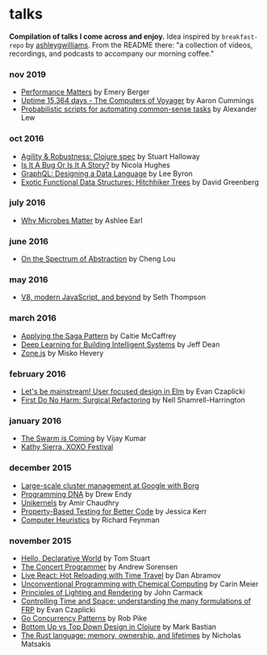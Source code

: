 # talks

**Compilation of talks I come across and enjoy.** Idea inspired by `breakfast-repo` by [ashleygwilliams](https://github.com/ashleygwilliams/breakfast-repo). From the README there: "a collection of videos, recordings, and podcasts to accompany our morning coffee."

### nov 2019

- [Performance Matters](https://www.youtube.com/watch?v=r-TLSBdHe1A) by Emery Berger
- [Uptime 15,364 days - The Computers of Voyager](https://www.youtube.com/watch?v=H62hZJVqs2o) by Aaron Cummings
- [Probabilistic scripts for automating common-sense tasks]() by Alexander Lew

### oct 2016

- [Agility & Robustness: Clojure spec](https://www.youtube.com/watch?v=VNTQ-M_uSo8) by Stuart Halloway
- [Is It A Bug Or Is It A Story?](https://www.youtube.com/watch?v=sMy4L-J6fFs) by Nicola Hughes
- [GraphQL: Designing a Data Language](https://www.youtube.com/watch?v=Oh5oC98ztvI) by Lee Byron
- [Exotic Functional Data Structures: Hitchhiker Trees](https://www.youtube.com/watch?v=jdn617M3-P4) by David Greenberg

### july 2016

- [Why Microbes Matter](https://www.youtube.com/watch?v=Tkjbhi3kt1g) by Ashlee Earl

### june 2016

- [On the Spectrum of Abstraction](https://youtu.be/mVVNJKv9esE) by Cheng Lou

### may 2016

- [V8, modern JavaScript, and beyond](https://youtu.be/N1swY14jiKc) by Seth Thompson

### march 2016

- [Applying the Saga Pattern](https://www.youtube.com/watch?v=xDuwrtwYHu8) by Caitie McCaffrey
- [Deep Learning for Building Intelligent Systems](https://youtu.be/QSaZGT4-6EY) by Jeff Dean
- [Zone.js](https://www.youtube.com/watch?v=V9Bbp6Hh2YE) by Misko Hevery

### february 2016

- [Let's be mainstream! User focused design in Elm](https://www.youtube.com/watch?v=oYk8CKH7OhE) by Evan Czaplicki
- [First Do No Harm: Surgical Refactoring](http://youtu.be/w6n9YR3o-7Q) by Nell Shamrell-Harrington

### january 2016

- [The Swarm is Coming](https://www.youtube.com/watch?v=zTNjOl6kjm0) by Vijay Kumar
- [Kathy Sierra, XOXO Festival](https://www.youtube.com/watch?v=Gyv-l0MWRQI)

### december 2015

- [Large-scale cluster management at Google with Borg](http://youtu.be/7MwxA4Fj2l4)
- [Programming DNA](http://youtu.be/xJFqqxxtbRY) by Drew Endy
- [Unikernels](https://www.youtube.com/watch?v=zi2TdMXs7Cc) by Amir Chaudhry
- [Property-Based Testing for Better Code](https://www.youtube.com/watch?v=shngiiBfD80) by Jessica Kerr
- [Computer Heuristics](https://www.youtube.com/watch?v=EKWGGDXe5MA) by Richard Feynman

### november 2015

- [Hello, Declarative World](http://www.infoq.com/presentations/declarative-programming) by Tom Stuart
- [The Concert Programmer](https://www.youtube.com/watch?v=yY1FSsUV-8c) by Andrew Sorensen
- [Live React: Hot Reloading with Time Travel](https://www.youtube.com/watch?v=xsSnOQynTHs) by Dan Abramov
- [Unconventional Programming with Chemical Computing](https://www.youtube.com/watch?v=cHoYNStQOEc) by Carin Meier
- [Principles of Lighting and Rendering](https://www.youtube.com/watch?v=IyUgHPs86XM) by John Carmack
- [Controlling Time and Space: understanding the many formulations of FRP](https://www.youtube.com/watch?v=Agu6jipKfYw) by Evan Czaplicki
- [Go Concurrency Patterns](http://youtu.be/f6kdp27TYZs) by Rob Pike
- [Bottom Up vs Top Down Design in Clojure](http://youtu.be/Tb823aqgX_0) by Mark Bastian
- [The Rust language: memory, ownership, and lifetimes](http://youtu.be/9wOzjbgRoNU) by Nicholas Matsakis
